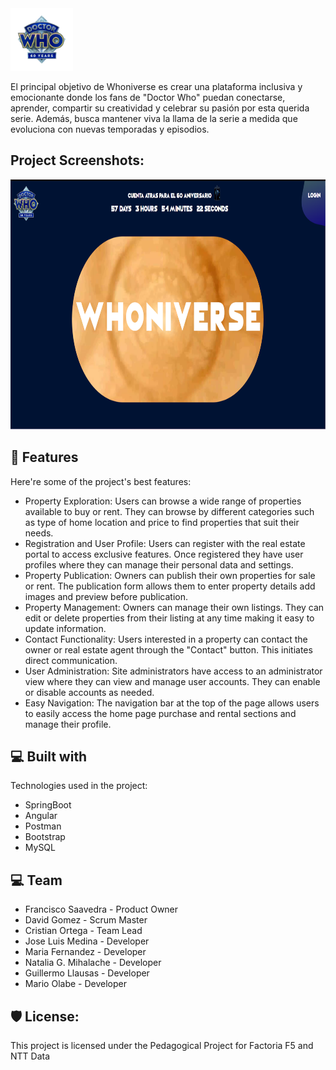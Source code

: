 <img src="/whoniverse/src/assets/IMG/logo.png" alt="project-screenshot" width="100" height="100">

<p id="description">El principal objetivo de Whoniverse es crear una plataforma inclusiva y emocionante donde los fans de "Doctor Who" puedan conectarse, aprender, compartir su creatividad y celebrar su pasión por esta querida serie. Además, busca mantener viva la llama de la serie a medida que evoluciona con nuevas temporadas y episodios.</p>

<h2>Project Screenshots:</h2>

<img src="/IMG/Portada.png" alt="project-screenshot" width="600" height="400/">

  
  
<h2>🧐 Features</h2>

Here're some of the project's best features:

*   Property Exploration: Users can browse a wide range of properties available to buy or rent. They can browse by different categories such as type of home location and price to find properties that suit their needs.
*   Registration and User Profile: Users can register with the real estate portal to access exclusive features. Once registered they have user profiles where they can manage their personal data and settings.
*   Property Publication: Owners can publish their own properties for sale or rent. The publication form allows them to enter property details add images and preview before publication.
*   Property Management: Owners can manage their own listings. They can edit or delete properties from their listing at any time making it easy to update information.
*   Contact Functionality: Users interested in a property can contact the owner or real estate agent through the "Contact" button. This initiates direct communication.
*   User Administration: Site administrators have access to an administrator view where they can view and manage user accounts. They can enable or disable accounts as needed.
*   Easy Navigation: The navigation bar at the top of the page allows users to easily access the home page purchase and rental sections and manage their profile.

  
  
<h2>💻 Built with</h2>

Technologies used in the project:

*   SpringBoot
*   Angular
*   Postman
*   Bootstrap
*   MySQL


<h2>💻 Team</h2>

* Francisco Saavedra - Product Owner
* David Gomez - Scrum Master
* Cristian Ortega - Team Lead
* Jose Luis Medina - Developer
* Maria Fernandez - Developer
* Natalia G. Mihalache - Developer
* Guillermo Llausas - Developer
* Mario Olabe - Developer

<h2>🛡️ License:</h2>

This project is licensed under the Pedagogical Project for Factoria F5 and NTT Data